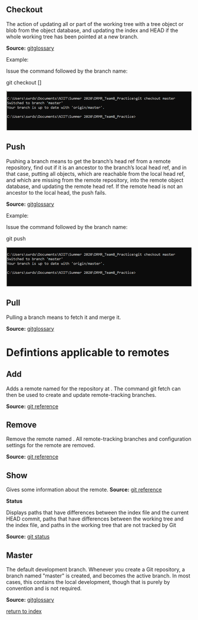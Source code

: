 
## **Checkout**

The action of updating all or part of the working tree with a tree object or blob from the object database, 
and updating the index and HEAD if the whole working tree has been pointed at a new branch.

**Source:** [gitglossary](https://git-scm.com/docs/gitglossary)


Example:

Issue the command followed by the branch name:

git checkout [<branch>]

![checkout example](/images/checkout_example.PNG)



## **Push**

Pushing a branch means to get the branch’s head ref from a remote repository, 
find out if it is an ancestor to the branch’s local head ref, and in that case, putting all objects, 
which are reachable from the local head ref, and which are missing from the remote repository, 
into the remote object database, and updating the remote head ref. 
If the remote head is not an ancestor to the local head, the push fails.

**Source:** [gitglossary](https://git-scm.com/docs/gitglossary)


Example:

Issue the command followed by the branch name:

git push 

![checkout example](/images/checkout_example.PNG)

## **Pull**

Pulling a branch means to fetch it and merge it.

**Source:** [gitglossary](https://git-scm.com/docs/gitglossary)

# Defintions applicable to remotes

## **Add**


Adds a remote named <name> for the repository at <url>. 
The command git fetch <name> can then be used to create and update remote-tracking branches.

**Source:** [git reference](https://git-scm.com/docs/git-remote)


## **Remove**

Remove the remote named <name>. 
All remote-tracking branches and configuration settings for the remote are removed.

**Source:** [git reference](https://git-scm.com/docs/git-remote)


## **Show**

Gives some information about the remote.
**Source:** [git reference](https://git-scm.com/docs/git-remote)


**Status**

Displays paths that have differences between the index file and the current HEAD commit, 
paths that have differences between the working tree and the index file, 
and paths in the working tree that are not tracked by Git

**Source:** [git status](https://git-scm.com/docs/git-status)


## **Master**

The default development branch. 
Whenever you create a Git repository, a branch named "master" is created, and becomes the active branch. 
In most cases, this contains the local development, though that is purely by convention and is not required.

**Source:** [gitglossary](https://git-scm.com/docs/gitglossary)

[return to index](/README.md)
